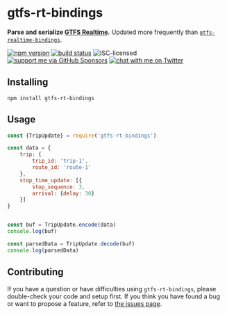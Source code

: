 # gtfs-rt-bindings

**Parse and serialize [GTFS Realtime](https://developers.google.com/transit/gtfs-realtime/index).** Updated more frequently than [`gtfs-realtime-bindings`](https://github.com/google/gtfs-realtime-bindings).

[![npm version](https://img.shields.io/npm/v/gtfs-rt-bindings.svg)](https://www.npmjs.com/package/gtfs-rt-bindings)
[![build status](https://img.shields.io/travis/derhuerst/gtfs-rt-bindings.svg)](https://travis-ci.org/derhuerst/gtfs-rt-bindings)
![ISC-licensed](https://img.shields.io/github/license/derhuerst/gtfs-rt-bindings.svg)
[![support me via GitHub Sponsors](https://img.shields.io/badge/support%20me-donate-fa7664.svg)](https://github.com/sponsors/derhuerst)
[![chat with me on Twitter](https://img.shields.io/badge/chat%20with%20me-on%20Twitter-1da1f2.svg)](https://twitter.com/derhuerst)


## Installing

```shell
npm install gtfs-rt-bindings
```


## Usage

```js
const {TripUpdate} = require('gtfs-rt-bindings')

const data = {
	trip: {
		trip_id: 'trip-1',
		route_id: 'route-1'
	},
	stop_time_update: [{
		stop_sequence: 3,
		arrival: {delay: 30}
	}]
}


const buf = TripUpdate.encode(data)
console.log(buf)

const parsedData = TripUpdate.decode(buf)
console.log(parsedData)
```


## Contributing

If you have a question or have difficulties using `gtfs-rt-bindings`, please double-check your code and setup first. If you think you have found a bug or want to propose a feature, refer to [the issues page](https://github.com/derhuerst/gtfs-rt-bindings/issues).
